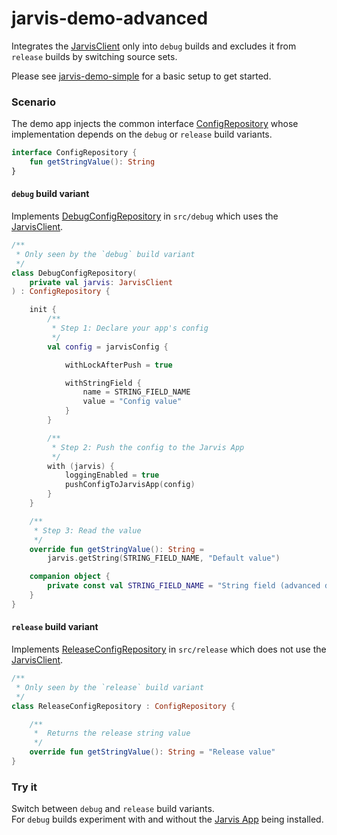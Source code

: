 # jarvis-demo-advanced

Integrates the [JarvisClient](../jarvis-client) only into `debug` builds and excludes it from `release` builds by switching source sets.  

Please see [jarvis-demo-simple](../jarvis-demo-simple) for a basic setup to get started.  

### Scenario

The demo app injects the common interface [ConfigRepository](src/main/java/com/jarvis/demo/advanced/ConfigRepository.kt) whose implementation depends on the `debug` or `release` build variants.  

```kotlin
interface ConfigRepository {
    fun getStringValue(): String
}
```

#### `debug` build variant

Implements [DebugConfigRepository](src/debug/java/com/jarvis/demo/advanced/repository/DebugConfigRepository.kt) in `src/debug` which uses the [JarvisClient](../jarvis-client).  

```kotlin
/**
 * Only seen by the `debug` build variant
 */
class DebugConfigRepository(
    private val jarvis: JarvisClient
) : ConfigRepository {

    init {
        /**
         * Step 1: Declare your app's config
         */
        val config = jarvisConfig {

            withLockAfterPush = true

            withStringField {
                name = STRING_FIELD_NAME
                value = "Config value"
            }
        }

        /**
         * Step 2: Push the config to the Jarvis App
         */
        with (jarvis) {
            loggingEnabled = true
            pushConfigToJarvisApp(config)
        }
    }

    /**
     * Step 3: Read the value
     */
    override fun getStringValue(): String =
        jarvis.getString(STRING_FIELD_NAME, "Default value")

    companion object {
        private const val STRING_FIELD_NAME = "String field (advanced demo)"
    }
}
```

#### `release` build variant

Implements [ReleaseConfigRepository](src/release/java/com/jarvis/demo/advanced/repository/ReleaseConfigRepository.kt) in `src/release` which does not use the [JarvisClient](../jarvis-client).  

```kotlin
/**
 * Only seen by the `release` build variant
 */
class ReleaseConfigRepository : ConfigRepository {

    /**
     *  Returns the release string value
     */
    override fun getStringValue(): String = "Release value"
}
```

### Try it

Switch between `debug` and `release` build variants.  
For `debug` builds experiment with and without the [Jarvis App](../jarvis-app) being installed.
